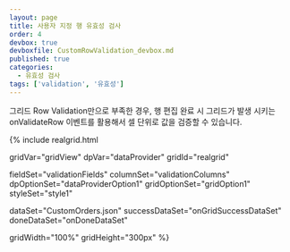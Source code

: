 ```yaml
---
layout: page
title: 사용자 지정 행 유효성 검사
order: 4
devbox: true
devboxfile: CustomRowValidation_devbox.md
published: true
categories:
  - 유효성 검사
tags: ['validation', '유효성']
---
```


그리드 Row Validation만으로 부족한 경우, 행 편집 완료 시 그리드가 발생 시키는 onValidateRow 이벤트를 활용해서 셀 단위로 값을 검증할 수 있습니다.

<script>
var onGridSuccessDataSet = function(data, textStatus, jqXHR) {
	dataProvider.setRows(data);
}
var onDoneDataSet = function() {
	gridView.setColumnProperty("UnitPrice","styles",{background:"#22f09300"})
}
</script>

{% include realgrid.html

  gridVar="gridView"
  dpVar="dataProvider"
  gridId="realgrid"

  fieldSet="validationFields"
  columnSet="validationColumns"
  dpOptionSet="dataProviderOption1"
  gridOptionSet="gridOption1"
  styleSet="style1"

  dataSet="CustomOrders.json"
  successDataSet="onGridSuccessDataSet"  
  doneDataSet="onDoneDataSet"

  gridWidth="100%"
  gridHeight="300px" %}